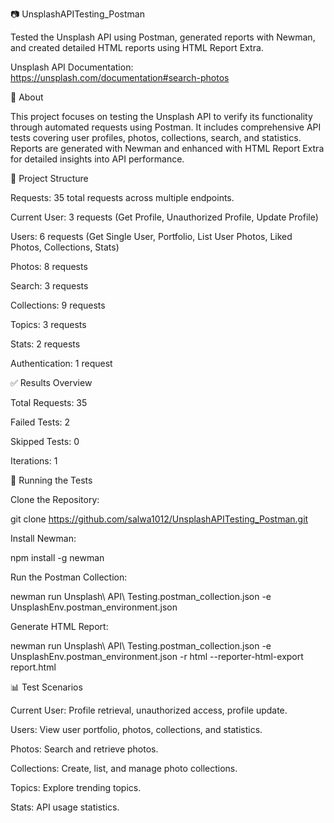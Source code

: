 📷 UnsplashAPITesting_Postman

Tested the Unsplash API using Postman, generated reports with Newman, and created detailed HTML reports using HTML Report Extra.

Unsplash API Documentation: https://unsplash.com/documentation#search-photos

📄 About

This project focuses on testing the Unsplash API to verify its functionality through automated requests using Postman. It includes comprehensive API tests covering user profiles, photos, collections, search, and statistics. Reports are generated with Newman and enhanced with HTML Report Extra for detailed insights into API performance.


🔧 Project Structure

Requests: 35 total requests across multiple endpoints.

Current User: 3 requests (Get Profile, Unauthorized Profile, Update Profile)

Users: 6 requests (Get Single User, Portfolio, List User Photos, Liked Photos, Collections, Stats)

Photos: 8 requests

Search: 3 requests

Collections: 9 requests

Topics: 3 requests

Stats: 2 requests

Authentication: 1 request

✅ Results Overview

Total Requests: 35

Failed Tests: 2

Skipped Tests: 0

Iterations: 1

🚀 Running the Tests

Clone the Repository:

git clone https://github.com/salwa1012/UnsplashAPITesting_Postman.git

Install Newman:

npm install -g newman

Run the Postman Collection:

newman run Unsplash\ API\ Testing.postman_collection.json -e UnsplashEnv.postman_environment.json

Generate HTML Report:

newman run Unsplash\ API\ Testing.postman_collection.json -e UnsplashEnv.postman_environment.json -r html --reporter-html-export report.html

📊 Test Scenarios

Current User: Profile retrieval, unauthorized access, profile update.

Users: View user portfolio, photos, collections, and statistics.

Photos: Search and retrieve photos.

Collections: Create, list, and manage photo collections.

Topics: Explore trending topics.

Stats: API usage statistics.

